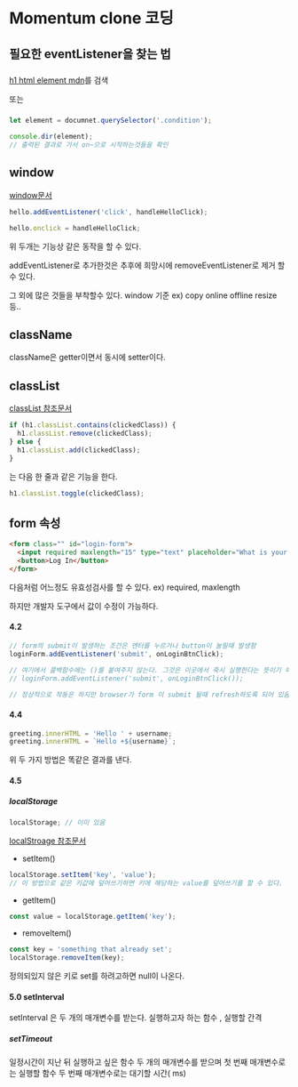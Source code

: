 # Momentum clone 코딩

## 필요한 eventListener을 찾는 법

###

[h1 html element mdn](https://developer.mozilla.org/en-US/docs/Web/API/HTMLHeadingElement)를 검색

또는

###

```js
let element = documnet.querySelector('.condition');

console.dir(element);
// 출력된 결과로 가서 on~으로 시작하는것들을 확인
```

## window

[window문서](https://developer.mozilla.org/en-US/docs/Web/API/window)

```js
hello.addEventListener('click', handleHelloClick);
```

```js
hello.onclick = handleHelloClick;
```

위 두개는 기능상 같은 동작을 할 수 있다.

addEventListener로 추가한것은 추후에 희망시에
removeEventListener로 제거 할 수 있다.

그 외에 많은 것들을 부착할수 있다.
window 기준 ex) copy online offline resize 등..

## className

className은 getter이면서 동시에 setter이다.

## classList

[classList 참조문서](https://developer.mozilla.org/en-US/docs/Web/API/DOMTokenList)

```js
if (h1.classList.contains(clickedClass)) {
  h1.classList.remove(clickedClass);
} else {
  h1.classList.add(clickedClass);
}
```

는 다음 한 줄과 같은 기능을 한다.

```js
h1.classList.toggle(clickedClass);
```

## form 속성

```html
<form class="" id="login-form">
  <input required maxlength="15" type="text" placeholder="What is your name?" />
  <button>Log In</button>
</form>
```

다음처럼 어느정도 유효성검사를 할 수 있다.
ex) required, maxlength

하지만 개발자 도구에서 값이 수정이 가능하다.

#### 4.2

```js
// form의 submit이 발생하는 조건은 엔터를 누르거나 button이 눌릴때 발생함
loginForm.addEventListener('submit', onLoginBtnClick);

// 여기에서 콜백함수에는 ()를 붙여주지 않는다. 그것은 이곳에서 죽시 실행한다는 뜻이기 때문이다.
// loginForm.addEventListener('submit', onLoginBtnClick());

// 정상적으로 작동은 하지만 browser가 form 이 submit 될때 refresh하도록 되어 있음
```

#### 4.4

```js
greeting.innerHTML = 'Hello ' + username;
greeting.innerHTML = `Hello +${username}`;
```

위 두 가지 방법은 똑같은 결과를 낸다.

#### 4.5

##### localStorage

```js
localStorage; // 이미 있음
```

[localStroage 참조문서](https://developer.mozilla.org/en-US/docs/Web/API/window/localStorage)

- setItem()

```js
localStorage.setItem('key', 'value');
// 이 방법으로 같은 키값에 덮어쓰기하면 키에 해당하는 value를 덮어쓰기를 할 수 있다.
```

- getItem()

```js
const value = localStorage.getItem('key');
```

- removeItem()

```js
const key = 'something that already set';
localStorage.removeItem(key);
```

정의되있지 않은 키로 set를 하려고하면 null이 나온다.

#### 5.0 setInterval

setInterval 은 두 개의 매개변수를 받는다.
실행하고자 하는 함수 , 실행할 간격

##### setTimeout

일정시간이 지난 뒤 실행하고 싶은 함수
두 개의 매개변수를 받으며
첫 번째 매개변수로는 실행할 함수
두 번째 매개변수로는 대기할 시간( ms)
